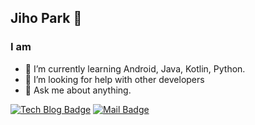 ## Jiho Park 👋
### I am
- 🌱 I’m currently learning Android, Java, Kotlin, Python.
- 🤔 I’m looking for help with other developers
- 💬 Ask me about anything.  

[![Tech Blog Badge](http://img.shields.io/badge/-Tech%20blog-black?style=flat-square&logo=github&link=https://jiho1996.tistory.com/)](https://jiho1996.tistory.com/)
 [![Mail Badge](https://img.shields.io/badge/Mail-d14836?style=flat-square&logo=Mail&logoColor=white&link=mailto:jhp9270@naver.com)](mailto:jhp9270@naver.com)


<!--
**Jiho1996/Jiho1996** is a ✨ _special_ ✨ repository because its `README.md` (this file) appears on your GitHub profile.

Here are some ideas to get you started:

- 🔭 I’m currently working on ...
- 🌱 I’m currently learning ...
- 👯 I’m looking to collaborate on ...
- 🤔 I’m looking for help with ...
- 💬 Ask me about ...
- 📫 How to reach me: ...
- 😄 Pronouns: ...
- ⚡ Fun fact: ...
-->
